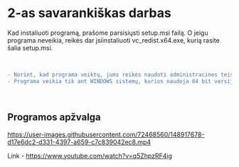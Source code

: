 # 2-as savarankiškas darbas

Kad instaliuoti programą, prašome parsisiųsti setup.msi failą. O jeigu programa neveikia, reikės dar įsiinstaliuoti vc_redist.x64.exe, kurią rasite šalia setup.msi.

<br/>

```diff
- Norint, kad programa veiktų, jums reikės naudoti administracines teises (Run as administrator).
- Programa veikia tik ant WINDOWS sistemų, kurios naudoja 64 bit versiją.
```

<br/>

## Programos apžvalga

https://user-images.githubusercontent.com/72468560/148917678-d17e6dc2-d331-4397-a659-c7c839042ec8.mp4

Link - https://www.youtube.com/watch?v=q5ZhpzRF4ig

